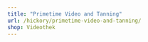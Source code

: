 ```yaml
---
title: "Primetime Video and Tanning"
url: /hickory/primetime-video-and-tanning/
shop: Videothek
---
```

